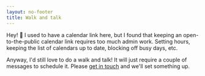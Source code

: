```yaml
---
layout: no-footer
title: Walk and talk
---
```


Hey! 👋 I used to have a calendar link here, but I found that keeping an open-to-the-public calendar link requires too much admin work. Setting hours, keeping the list of calendars up to date, blocking off busy days, etc.

Anyway, I'd still love to do a walk and talk! It will just require a couple of messages to schedule it. Please [get in touch](/contact) and we'll set something up.
